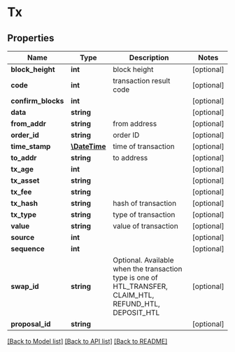 # Tx

## Properties
Name | Type | Description | Notes
------------ | ------------- | ------------- | -------------
**block_height** | **int** | block height | [optional] 
**code** | **int** | transaction result code | [optional] 
**confirm_blocks** | **int** |  | [optional] 
**data** | **string** |  | [optional] 
**from_addr** | **string** | from address | [optional] 
**order_id** | **string** | order ID | [optional] 
**time_stamp** | [**\DateTime**](\DateTime.md) | time of transaction | [optional] 
**to_addr** | **string** | to address | [optional] 
**tx_age** | **int** |  | [optional] 
**tx_asset** | **string** |  | [optional] 
**tx_fee** | **string** |  | [optional] 
**tx_hash** | **string** | hash of transaction | [optional] 
**tx_type** | **string** | type of transaction | [optional] 
**value** | **string** | value of transaction | [optional] 
**source** | **int** |  | [optional] 
**sequence** | **int** |  | [optional] 
**swap_id** | **string** | Optional. Available when the transaction type is one of HTL_TRANSFER, CLAIM_HTL, REFUND_HTL, DEPOSIT_HTL | [optional] 
**proposal_id** | **string** |  | [optional] 

[[Back to Model list]](../../README.md#documentation-for-models) [[Back to API list]](../../README.md#documentation-for-api-endpoints) [[Back to README]](../../README.md)

